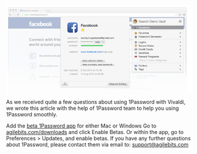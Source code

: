 ![1 pass](../images/1pass.png)

As we received quite a few questions about using 1Password with Vivaldi, we wrote this article with the help of 1Password team to help you using 1Password smoothly.

Add the [beta 1Password app](http://support.1password.com/install-beta/) for either Mac or Windows
Go to [agilebits.com/downloads](https://agilebits.com/downloads) and click Enable Betas.
Or within the app, go to Preferences > Updates, and enable betas.
If you have any further questions about 1Password, please contact them via email to: support@agilebits.com
